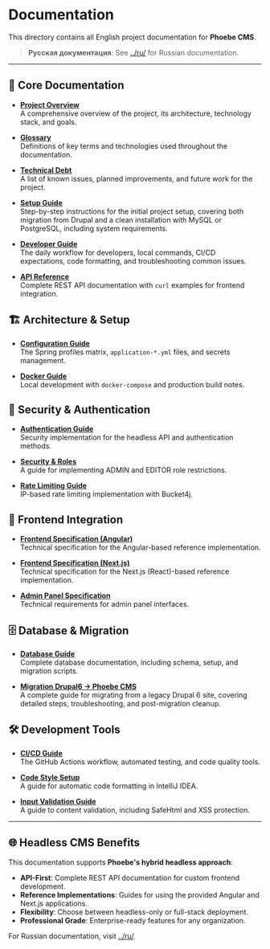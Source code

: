 # Documentation

This directory contains all English project documentation for **Phoebe CMS**.

> **Русская документация**: See [../ru/](../ru/) for Russian documentation.

---

## 📖 Core Documentation

- **[Project Overview](./PROJECT_OVERVIEW.md)**  
  A comprehensive overview of the project, its architecture, technology stack, and goals.

- **[Glossary](./GLOSSARY.md)**  
  Definitions of key terms and technologies used throughout the documentation.

- **[Technical Debt](./TECHNICAL_DEBT.md)**  
  A list of known issues, planned improvements, and future work for the project.

- **[Setup Guide](./SETUP_GUIDE.md)**  
  Step-by-step instructions for the initial project setup, covering both migration from
  Drupal and a clean installation with MySQL or PostgreSQL, including system requirements.

- **[Developer Guide](./DEVELOPER_GUIDE.md)**  
  The daily workflow for developers, local commands, CI/CD expectations, code formatting, and troubleshooting common issues.

- **[API Reference](./API_REFERENCE.md)**  
  Complete REST API documentation with `curl` examples for frontend integration.

## 🏗️ Architecture & Setup

- **[Configuration Guide](./CONFIG_GUIDE.md)**  
  The Spring profiles matrix, `application-*.yml` files, and secrets management.

- **[Docker Guide](./DOCKER_GUIDE.md)**  
  Local development with `docker-compose` and production build notes.

## 🔐 Security & Authentication

- **[Authentication Guide](./AUTHENTICATION_GUIDE.md)**  
  Security implementation for the headless API and authentication methods.

- **[Security & Roles](./SECURITY_ROLES.md)**  
  A guide for implementing ADMIN and EDITOR role restrictions.

- **[Rate Limiting Guide](./RATE_LIMITING.md)**  
  IP-based rate limiting implementation with Bucket4j.

## 🎨 Frontend Integration

- **[Frontend Specification (Angular)](./FRONTEND_SPEC_ANGULAR.md)**  
  Technical specification for the Angular-based reference implementation.

- **[Frontend Specification (Next.js)](./FRONTEND_SPEC_NEXTJS.md)**  
  Technical specification for the Next.js (React)-based reference implementation.

- **[Admin Panel Specification](./ADMIN_PANEL_SPEC.md)**  
  Technical requirements for admin panel interfaces.

## 🗄️ Database & Migration

- **[Database Guide](./DATABASE_GUIDE.md)**  
  Complete database documentation, including schema, setup, and migration scripts.

- **[Migration Drupal6 → Phoebe CMS](./MIGRATION_DRUPAL6.md)**  
  A complete guide for migrating from a legacy Drupal 6 site, covering detailed steps, troubleshooting, and post-migration cleanup.

## 🛠️ Development Tools

- **[CI/CD Guide](./CI_CD_GUIDE.md)**  
  The GitHub Actions workflow, automated testing, and code quality tools.

- **[Code Style Setup](./CODE_STYLE_SETUP.md)**  
  A guide for automatic code formatting in IntelliJ IDEA.

- **[Input Validation Guide](./VALIDATION_GUIDE.md)**  
  A guide to content validation, including SafeHtml and XSS protection.

---

## 🌐 Headless CMS Benefits

This documentation supports **Phoebe's hybrid headless approach**:

- **API-First**: Complete REST API documentation for custom frontend development.
- **Reference Implementations**: Guides for using the provided Angular and Next.js applications.
- **Flexibility**: Choose between headless-only or full-stack deployment.
- **Professional Grade**: Enterprise-ready features for any organization.

For Russian documentation, visit [../ru/](../ru/).